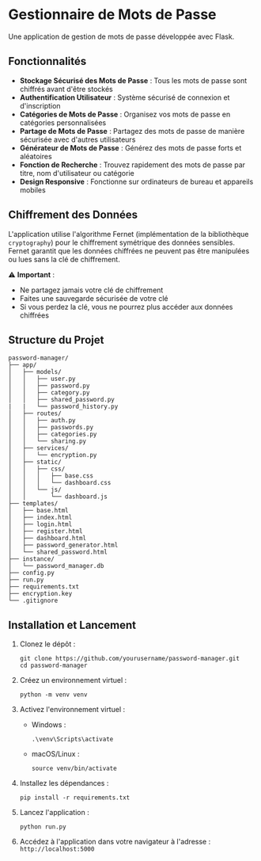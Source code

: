 # Gestionnaire de Mots de Passe

Une application de gestion de mots de passe développée avec Flask.

## Fonctionnalités

- **Stockage Sécurisé des Mots de Passe** : Tous les mots de passe sont chiffrés avant d'être stockés
- **Authentification Utilisateur** : Système sécurisé de connexion et d'inscription
- **Catégories de Mots de Passe** : Organisez vos mots de passe en catégories personnalisées
- **Partage de Mots de Passe** : Partagez des mots de passe de manière sécurisée avec d'autres utilisateurs
- **Générateur de Mots de Passe** : Générez des mots de passe forts et aléatoires
- **Fonction de Recherche** : Trouvez rapidement des mots de passe par titre, nom d'utilisateur ou catégorie
- **Design Responsive** : Fonctionne sur ordinateurs de bureau et appareils mobiles

## Chiffrement des Données

L'application utilise l'algorithme Fernet (implémentation de la bibliothèque `cryptography`) pour le chiffrement symétrique des données sensibles. Fernet garantit que les données chiffrées ne peuvent pas être manipulées ou lues sans la clé de chiffrement.

⚠️ **Important** : 
- Ne partagez jamais votre clé de chiffrement
- Faites une sauvegarde sécurisée de votre clé
- Si vous perdez la clé, vous ne pourrez plus accéder aux données chiffrées

## Structure du Projet

```
password-manager/
├── app/
│   ├── models/
│   │   ├── user.py
│   │   ├── password.py
│   │   ├── category.py
│   │   ├── shared_password.py
|   |   └── password_history.py
│   ├── routes/
│   │   ├── auth.py
│   │   ├── passwords.py
│   │   ├── categories.py
│   │   └── sharing.py
│   ├── services/
│   │   └── encryption.py
│   ├── static/
│   │   ├── css/
│   │   │   ├── base.css
│   │   │   └── dashboard.css
│   │   └── js/
│   │       └── dashboard.js
├── templates/
│   ├── base.html
│   ├── index.html
│   ├── login.html
│   ├── register.html
│   ├── dashboard.html
│   ├── password_generator.html
│   └── shared_password.html
├── instance/
│   └── password_manager.db
├── config.py
├── run.py
├── requirements.txt
├── encryption.key
└── .gitignore
```

## Installation et Lancement

1. Clonez le dépôt :
   ```
   git clone https://github.com/yourusername/password-manager.git
   cd password-manager
   ```

2. Créez un environnement virtuel :
   ```
   python -m venv venv
   ```

3. Activez l'environnement virtuel :
   - Windows :
     ```
     .\venv\Scripts\activate
     ```
   - macOS/Linux :
     ```
     source venv/bin/activate
     ```

4. Installez les dépendances :
   ```
   pip install -r requirements.txt
   ```

5. Lancez l'application :
   ```
   python run.py
   ```

6. Accédez à l'application dans votre navigateur à l'adresse : `http://localhost:5000`